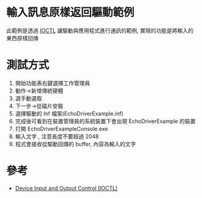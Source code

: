 # 輸入訊息原樣返回驅動範例

此範例是透過 [IOCTL](https://learn.microsoft.com/en-us/windows/win32/devio/device-input-and-output-control-ioctl-) 讓驅動與應用程式進行通訊的範例, 實現的功能是將輸入的東西原樣回傳

# 測試方式

1. 開始功能表右鍵選擇工作管理員
2. 動作->新增傳統硬體
3. 選手動選取
4. 下一步->從磁片安裝
5. 選擇驅動的 Inf 檔案(EchoDriverExample.inf)
6. 完成後可看到在裝置管理員的系統裝置下會出現 EchoDriverExample 的裝置
7. 打開 EchoDriverExampleConsole.exe
8. 輸入文字 , 注意長度不要超過 2048
9. 程式會接收從驅動回傳的 buffer, 內容為輸入的文字

# 參考

- [Device Input and Output Control (IOCTL)](https://learn.microsoft.com/en-us/windows/win32/devio/device-input-and-output-control-ioctl-)
